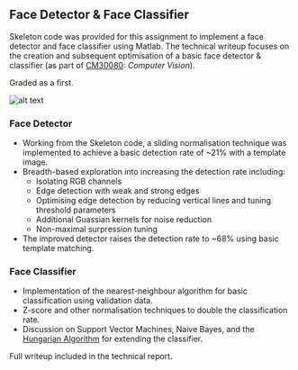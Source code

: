 ## Face Detector & Face Classifier

Skeleton code was provided for this assignment to implement a face detector and face classifier using Matlab. The technical writeup focuses on the creation and subsequent optimisation of a basic face detector & classifier (as part of [CM30080](http://www.bath.ac.uk/catalogues/2016-2017/cm/CM30080.html): *Computer Vision*).

Graded as a first.

![alt text](http://i.imgur.com/ydxv9NM.png)


### Face Detector
* Working from the Skeleton code, a sliding normalisation technique was implemented to achieve a basic detection rate of ~21% with a template image.
* Breadth-based exploration into increasing the detection rate including:
  * Isolating RGB channels
  * Edge detection with weak and strong edges
  * Optimising edge detection by reducing vertical lines and tuning threshold parameters
  * Additional Guassian kernels for noise reduction
  * Non-maximal surpression tuning
* The improved detector raises the detection rate to ~68% using basic template matching.

### Face Classifier
* Implementation of the nearest-neighbour algorithm for basic classification using validation data.
* Z-score and other normalisation techniques to double the classification rate.
* Discussion on Support Vector Machines, Naive Bayes, and the [Hungarian Algorithm](https://en.wikipedia.org/wiki/Hungarian_algorithm) for extending the classifier.

Full writeup included in the technical report.

